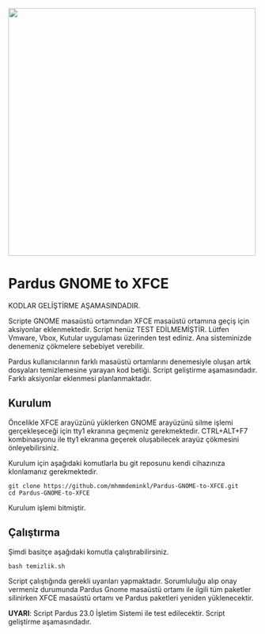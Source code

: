 <img src="Gnome_to_Xfce.png" height="500">


# Pardus GNOME to XFCE
KODLAR GELİŞTİRME AŞAMASINDADIR.

Scripte GNOME masaüstü ortamından XFCE masaüstü ortamına geçiş için aksiyonlar eklenmektedir. Script henüz TEST EDİLMEMİŞTİR. Lütfen Vmware, Vbox, Kutular uygulaması üzerinden test ediniz. Ana sisteminizde denemeniz çökmelere sebebiyet verebilir.

Pardus kullanıcılarının farklı masaüstü ortamlarını denemesiyle oluşan artık
dosyaları temizlemesine yarayan kod betiği. Script geliştirme aşamasındadır.
Farklı aksiyonlar eklenmesi planlanmaktadır.

## Kurulum
Öncelikle XFCE arayüzünü yüklerken GNOME arayüzünü silme işlemi gerçekleşeceği için tty1 ekranına geçmeniz gerekmektedir. CTRL+ALT+F7 kombinasyonu ile tty1 ekranına geçerek oluşabilecek arayüz çökmesini önleyebilirsiniz.

Kurulum için aşağıdaki komutlarla bu git reposunu kendi cihazınıza klonlamanız
gerekmektedir.

```
git clone https://github.com/mhmmdeminkl/Pardus-GNOME-to-XFCE.git
cd Pardus-GNOME-to-XFCE
```

Kurulum işlemi bitmiştir.

## Çalıştırma
Şimdi basitçe aşağıdaki komutla çalıştırabilirsiniz.

```
bash temizlik.sh
```

Script çalıştığında gerekli uyarıları yapmaktadır. Sorumluluğu alıp onay
vermeniz durumunda Pardus Gnome masaüstü ortamı ile ilgili tüm paketler silinirken XFCE masaüstü ortamı ve Pardus paketleri yeniden yüklenecektir.

**UYARI**: Script Pardus 23.0 İşletim Sistemi ile test edilecektir. Script
geliştirme aşamasındadır.
